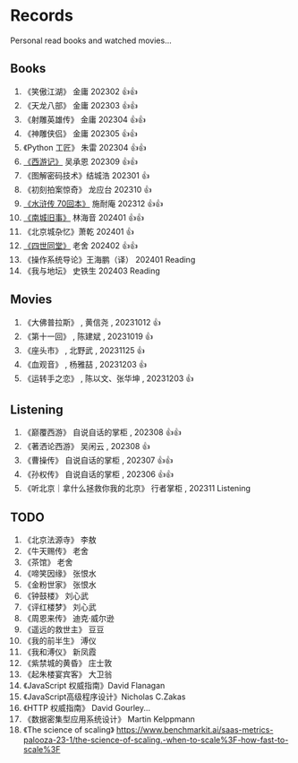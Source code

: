 # Records

Personal read books and watched movies...

## Books

1. 《笑傲江湖》 金庸 202302 :+1::+1:
1. 《天龙八部》 金庸 202303 :+1::+1:
1. 《射雕英雄传》 金庸 202304 :+1::+1:
1. 《神雕侠侣》 金庸 202305 :+1::+1:
1. 《Python 工匠》 朱雷 202304 :+1::+1:
1. [《西游记》](./books/西游记.md) 吴承恩 202309 :+1::+1:
1. 《图解密码技术》结城浩 202301 :+1:
1. 《初刻拍案惊奇》 龙应台 202310 :+1:
1. [《水浒传 70回本》](./books/水浒传70回本.md) 施耐庵 202312 :+1::+1:
1. [《南城旧事》](./books/城南旧事.md) 林海音 202401 :+1::+1:
1. 《北京城杂忆》萧乾 202401 :+1:
1. [《四世同堂》](./books/四世同堂.md) 老舍 202402 :+1::+1:
1. 《操作系统导论》王海鹏（译） 202401 Reading
1. 《我与地坛》 史铁生 202403 Reading

## Movies

1. 《大佛普拉斯》 , 黄信尧 , 20231012 :+1:
1. 《第十一回》 , 陈建斌 , 20231019 :+1:
1. 《座头市》 , 北野武 , 20231125 :+1:
1. 《血观音》 , 杨雅喆 , 20231203 :+1:
1. 《运转手之恋》 , 陈以文、张华坤 , 20231203 :+1:

## Listening

1. 《巅覆西游》 自说自话的掌柜 , 202308 :+1::+1:
1. 《著洒论西游》 吴闲云 , 202308 :+1:
1. 《曹操传》 自说自话的掌柜 , 202307 :+1::+1:
1. 《孙权传》 自说自话的掌柜 , 202306 :+1::+1:
1. 《听北京｜拿什么拯救你我的北京》 行者掌柜 , 202311 Listening

## TODO

1. 《北京法源寺》 李敖
1. 《牛天赐传》 老舍
1. 《茶馆》 老舍
1. 《啼笑因缘》 张恨水
1. 《金粉世家》 张恨水
1. 《钟鼓楼》 刘心武
1. 《评红楼梦》 刘心武
1. 《周恩来传》 迪克·威尔逊
1. 《遥远的救世主》 豆豆
1. 《我的前半生》 溥仪
1. 《我和溥仪》 新凤霞
1. 《紫禁城的黄昏》 庄士敦
1. 《起朱楼宴宾客》 大卫翁
1. 《JavaScript 权威指南》David Flanagan
1. 《JavaScript高级程序设计》Nicholas C.Zakas
1. 《HTTP 权威指南》 David Gourley...
1. 《数据密集型应用系统设计》 Martin Kelppmann
1. 《The science of scaling》 https://www.benchmarkit.ai/saas-metrics-palooza-23-1/the-science-of-scaling.-when-to-scale%3F-how-fast-to-scale%3F
